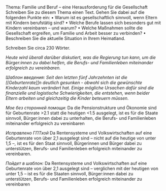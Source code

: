Thema: Familie und Beruf – eine Herausforderung für die Gesellschaft
Schreiben Sie zu diesem Thema einen Text. Gehen Sie dabei auf die folgenden Punkte ein:
	•	Warum ist es gesellschaftlich sinnvoll, wenn Eltern mit Kindern berufstätig sind?
	•	Welche Berufe lassen sich besonders gut mit Kindern vereinbaren – und warum?
	•	Welche Maßnahmen sollte die Gesellschaft ergreifen, um Familie und Arbeit besser zu verbinden?
	•	Beschreiben Sie die aktuelle Situation in Ihrem Heimatland.

Schreiben Sie circa 230 Wörter.

*Heute wird überall darüber diskutiert, was die Regierung tun kann, um die Bürger:innen zu dabei helfen, die Berufs- und Familienleben miteinander erfolgreich zu vereinbaren.* 


*Шаблон введения:*
*Seit den letzten fünf Jahrzehnten ist die [[Geburtenrate]]n deutlich gesunken - obwohl sich die gewünschte Kinderzahl kaum verändert hat. Einige mögliche Ursachen dafür sind die finanzielle und logistische Schwierigkeiten, die entstehen, wenn beider Eltern arbeiten und gleichzeitig die Kinder beteuern müssen.* 

*Мое без сторонней помощи:*
Da die Pensionstrukture und Ökonomie sind für Geburtenrate >2.1 statt die heutigen <1.5 ausgelegt, ist es für die Staate sinnvoll, Bürger:innen dabei zu unterhalten, die Berufs- und Familienleben miteinander erfolgreich zu vereinbaren

*Исправлено ГПТхой*
Da Rentensysteme und Volkswirtschaften auf eine Geburtenrate von über 2,1 ausgelegt sind – nicht auf die heutige von unter 1,5 –, ist es für den Staat sinnvoll, Bürgerinnen und Bürger dabei zu unterstützen, Berufs- und Familienleben erfolgreich miteinander zu vereinbaren.

*Пойдет в шаблон:*
Da Rentensysteme und Volkswirtschaften auf eine Geburtenrate von über 2,1 ausgelegt sind – verglichen mit der heutigen von unter 1,5 – ist es für die Staaten sinnvoll, Bürger:innen dabei zu unterstützen, Berufs- und Familienleben erfolgreich miteinander zu vereinbaren





